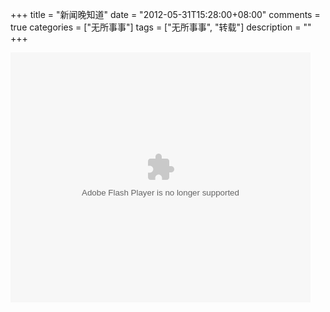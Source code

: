 +++
title = "新闻晚知道"
date = "2012-05-31T15:28:00+08:00"
comments = true
categories = ["无所事事"]
tags = ["无所事事", "转载"]
description = ""
+++



<embed src="http://player.youku.com/player.php/sid/XNDA0NzgzOTg4/v.swf" quality="high" width="480" height="400" align="middle" allowScriptAccess="sameDomain" allowFullscreen="true" type="application/x-shockwave-flash"></embed>
<!--more-->